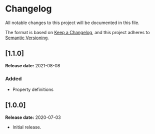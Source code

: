 Changelog
==========================================================================

All notable changes to this project will be documented in this file.

The format is based on [Keep a Changelog][1],
and this project adheres to [Semantic Versioning][2].

[1.1.0]
--------------------------------------------------------------------------
**Release date:** 2021-08-08
### Added
- Property definitions


[1.0.0] 
--------------------------------------------------------------------------
**Release date:** 2020-07-03

- Initial release.  


[1]: <https://keepachangelog.com/en/1.0.0/>
[2]: <https://semver.org/>